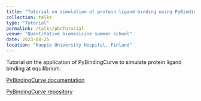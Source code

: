 ```yaml
---
title: "Tutorial on simulation of protein ligand binding using PyBindingCurve"
collection: talks
type: "Tutorial"
permalink: /talks/pbcTutorial
venue: "Quantitative biomedicine summer school"
date: 2023-08-25
location: "Kuopio University Hospital, Finland"
---
```


Tutorial on the application of PyBindingCurve to simulate protein ligand binding at equilibrium.

[PyBindingCurve documentation](https://stevenshave.github.io/pybindingcurve/)

[PyBindingCurve repository](https://github.com/stevenshave/pybindingcurve)

